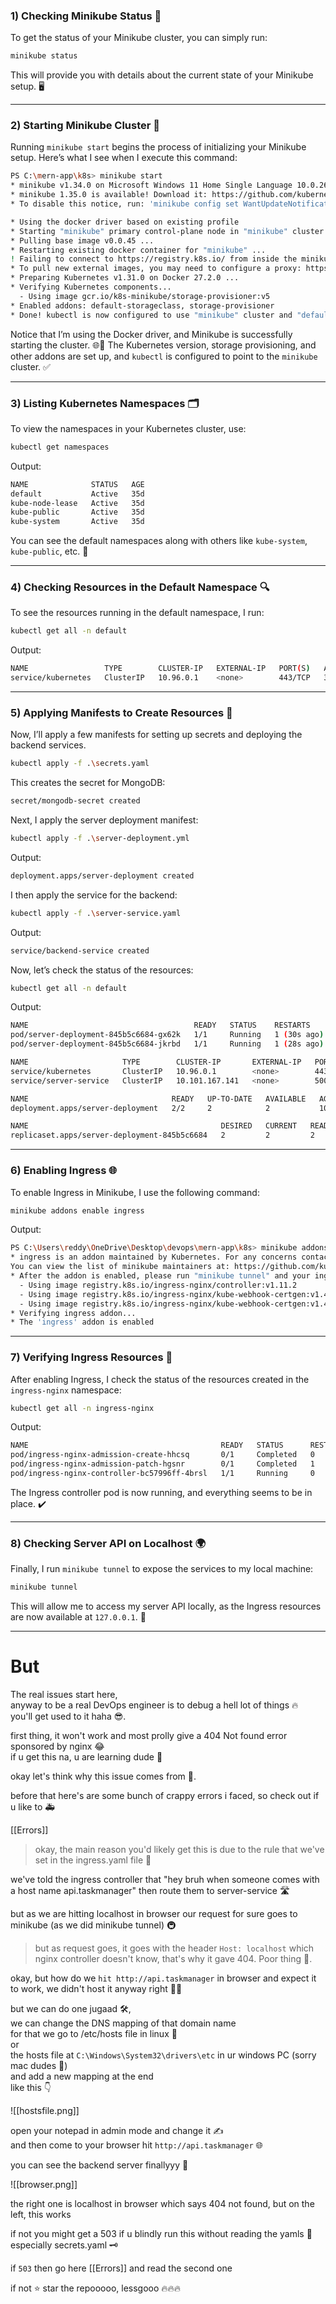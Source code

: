 ### 1) Checking Minikube Status 🧐

To get the status of your Minikube cluster, you can simply run:

```bash
minikube status
```

This will provide you with details about the current state of your Minikube setup. 🖥️

---

### 2) Starting Minikube Cluster 🚀

Running `minikube start` begins the process of initializing your Minikube setup. Here’s what I see when I execute this command:

```bash
PS C:\mern-app\k8s> minikube start
* minikube v1.34.0 on Microsoft Windows 11 Home Single Language 10.0.26100.3915 Build 26100.3915
* minikube 1.35.0 is available! Download it: https://github.com/kubernetes/minikube/releases/tag/v1.35.0
* To disable this notice, run: 'minikube config set WantUpdateNotification false'

* Using the docker driver based on existing profile
* Starting "minikube" primary control-plane node in "minikube" cluster
* Pulling base image v0.0.45 ...
* Restarting existing docker container for "minikube" ...
! Failing to connect to https://registry.k8s.io/ from inside the minikube container
* To pull new external images, you may need to configure a proxy: https://minikube.sigs.k8s.io/docs/reference/networking/proxy/
* Preparing Kubernetes v1.31.0 on Docker 27.2.0 ...
* Verifying Kubernetes components...
  - Using image gcr.io/k8s-minikube/storage-provisioner:v5
* Enabled addons: default-storageclass, storage-provisioner
* Done! kubectl is now configured to use "minikube" cluster and "default" namespace by default
```

Notice that I’m using the Docker driver, and Minikube is successfully starting the cluster. 🌐🚀 The Kubernetes version, storage provisioning, and other addons are set up, and `kubectl` is configured to point to the `minikube` cluster. ✅

---

### 3) Listing Kubernetes Namespaces 🗂️

To view the namespaces in your Kubernetes cluster, use:

```bash
kubectl get namespaces
```

Output:

```bash
NAME              STATUS   AGE
default           Active   35d
kube-node-lease   Active   35d
kube-public       Active   35d
kube-system       Active   35d
```

You can see the default namespaces along with others like `kube-system`, `kube-public`, etc. 📂

---

### 4) Checking Resources in the Default Namespace 🔍

To see the resources running in the default namespace, I run:

```bash
kubectl get all -n default
```

Output:

```bash
NAME                 TYPE        CLUSTER-IP   EXTERNAL-IP   PORT(S)   AGE
service/kubernetes   ClusterIP   10.96.0.1    <none>        443/TCP   35d
```

---

### 5) Applying Manifests to Create Resources 🔧

Now, I’ll apply a few manifests for setting up secrets and deploying the backend services.

```bash
kubectl apply -f .\secrets.yaml
```

This creates the secret for MongoDB:

```bash
secret/mongodb-secret created
```

Next, I apply the server deployment manifest:

```bash
kubectl apply -f .\server-deployment.yml
```

Output:

```bash
deployment.apps/server-deployment created
```

I then apply the service for the backend:

```bash
kubectl apply -f .\server-service.yaml
```

Output:

```bash
service/backend-service created
```

Now, let’s check the status of the resources:

```bash
kubectl get all -n default
```

Output:

```bash
NAME                                     READY   STATUS    RESTARTS      AGE
pod/server-deployment-845b5c6684-gx62k   1/1     Running   1 (30s ago)   109s
pod/server-deployment-845b5c6684-jkrbd   1/1     Running   1 (28s ago)   109s

NAME                     TYPE        CLUSTER-IP       EXTERNAL-IP   PORT(S)    AGE
service/kubernetes       ClusterIP   10.96.0.1        <none>        443/TCP    35d
service/server-service   ClusterIP   10.101.167.141   <none>        5000/TCP   27s

NAME                                READY   UP-TO-DATE   AVAILABLE   AGE
deployment.apps/server-deployment   2/2     2            2           109s

NAME                                           DESIRED   CURRENT   READY   AGE
replicaset.apps/server-deployment-845b5c6684   2         2         2       109s
```

---

### 6) Enabling Ingress 🌐

To enable Ingress in Minikube, I use the following command:

```bash
minikube addons enable ingress
```

Output:

```bash
PS C:\Users\reddy\OneDrive\Desktop\devops\mern-app\k8s> minikube addons enable ingress
* ingress is an addon maintained by Kubernetes. For any concerns contact minikube on GitHub.
You can view the list of minikube maintainers at: https://github.com/kubernetes/minikube/blob/master/OWNERS
* After the addon is enabled, please run "minikube tunnel" and your ingress resources would be available at "127.0.0.1"
  - Using image registry.k8s.io/ingress-nginx/controller:v1.11.2
  - Using image registry.k8s.io/ingress-nginx/kube-webhook-certgen:v1.4.3
  - Using image registry.k8s.io/ingress-nginx/kube-webhook-certgen:v1.4.3
* Verifying ingress addon...
* The 'ingress' addon is enabled
```

---

### 7) Verifying Ingress Resources 📑

After enabling Ingress, I check the status of the resources created in the `ingress-nginx` namespace:

```bash
kubectl get all -n ingress-nginx
```

Output:

```bash
NAME                                           READY   STATUS      RESTARTS   AGE
pod/ingress-nginx-admission-create-hhcsq       0/1     Completed   0          3m59s
pod/ingress-nginx-admission-patch-hgsnr        0/1     Completed   1          3m59s
pod/ingress-nginx-controller-bc57996ff-4brsl   1/1     Running     0          3m59s
```

The Ingress controller pod is now running, and everything seems to be in place. ✔️

---

### 8) Checking Server API on Localhost 🌍

Finally, I run `minikube tunnel` to expose the services to my local machine:

```bash
minikube tunnel
```

This will allow me to access my server API locally, as the Ingress resources are now available at `127.0.0.1`. 🎉

---
# **But**

The real issues start here,  
anyway to be a real DevOps engineer is to debug a hell lot of things 🔥  
you'll get used to it haha 😎.

first thing, it won't work and most prolly give a 404 Not found error sponsored by nginx 😂  
if u get this na, u are learning dude 💪

okay let's think why this issue comes from 🤔.

before that here's are some bunch of crappy errors i faced, so check out if u like to 🚑

[[Errors]]

> okay, the main reason you'd likely get this is due to the rule that we've set in the ingress.yaml file 📄

we've told the ingress controller that "hey bruh when someone comes with a host name api.taskmanager" then route them to server-service 🛣️

but as we are hitting localhost in browser our request for sure goes to minikube (as we did minikube tunnel) 🚇

> but as request goes, it goes with the header `Host: localhost` which nginx controller doesn't know, that's why it gave 404. Poor thing 🥲.

okay, but how do we `hit http://api.taskmanager` in browser and expect it to work, we didn't host it anyway right 🤷‍♂️

but we can do one jugaad 🛠️,  
we can change the DNS mapping of that domain name  
for that we go to /etc/hosts file in linux 🐧  
or  
the hosts file at `C:\Windows\System32\drivers\etc` in ur windows PC (sorry mac dudes 🙏)  
and add a new mapping at the end  
like this 👇  

![[hostsfile.png]]

open your notepad in admin mode and change it ✍️  
and then come to your browser hit `http://api.taskmanager` 🌐

you can see the backend server finallyyy 🚀

![[browser.png]]

the right one is localhost in browser which says 404 not found, but on the left, this works 

if not you might get a 503 if u blindly run this without reading the yamls 🙈  
especially secrets.yaml 🗝️

if `503` then go here [[Errors]] and read the second one

if not ⭐ star the repooooo, lessgooo 🔥🔥🔥

